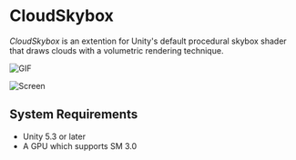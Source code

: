 CloudSkybox
===========

*CloudSkybox* is an extention for Unity's default procedural skybox shader
that draws clouds with a volumetric rendering technique.

![GIF](http://67.media.tumblr.com/5c87a339816bca432e1fb43e1c1c7eb8/tumblr_o742vaqv4u1qio469o1_400.gif)

![Screen](https://66.media.tumblr.com/53350872a46efc25248006cbd0efccbf/tumblr_o742vaqv4u1qio469o2_r1_540.png)

System Requirements
-------------------

- Unity 5.3 or later
- A GPU which supports SM 3.0
